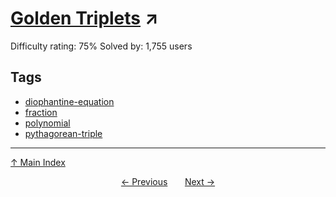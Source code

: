 # [Golden Triplets](https://projecteuler.net/problem=180) ↗️

Difficulty rating: 75%
Solved by: 1,755 users
## Tags

- [diophantine-equation](../tags/diophantine-equation.md)
- [fraction](../tags/fraction.md)
- [polynomial](../tags/polynomial.md)
- [pythagorean-triple](../tags/pythagorean-triple.md)



---

[↑ Main Index](../README.md)


<div align=center><a href='179.md'>← Previous</a> &nbsp;&nbsp; &nbsp;&nbsp;  <a href='181.md'>Next →</a></div>
